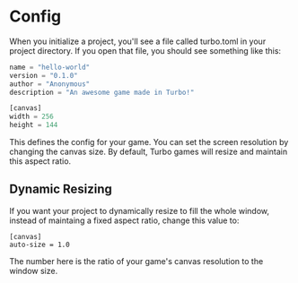 # Config

When you initialize a project, you'll see a file called turbo.toml in your project directory. If you open that file, you should see something like this:

```rust title="turbo.toml"
name = "hello-world"
version = "0.1.0"
author = "Anonymous"
description = "An awesome game made in Turbo!"

[canvas]
width = 256
height = 144
```

This defines the config for your game. You can set the screen resolution by changing the canvas size. By default, Turbo games will resize and maintain this aspect ratio.

## Dynamic Resizing

If you want your project to dynamically resize to fill the whole window, instead of maintaing a fixed aspect ratio, change this value to:

```
[canvas]
auto-size = 1.0
```

The number here is the ratio of your game's canvas resolution to the window size. 